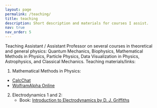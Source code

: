 ```yaml
---
layout: page
permalink: /teaching/
title: teaching
description: Short description and materials for courses I assist.
nav: true
nav_order: 5
---
```


Teaching Assistant / Assistant Professor on several courses in theoretical and general physics: Quantum Mechanics, Biophysics, Mathematical Methods in Physics, Particle Physics, Data Visualization in Physics, Astrophysics, and Classical Mechanics. 
Teaching materials/links:
1. Mathematical Methods in Physics:
  - [CalcChat](https://www.calcchat.com/book/Calculus-10e/)
  - [WolframAlpha Online](https://www.wolframalpha.com/input?i=plot+sqrt%281-x%5E2%2By%5E2%29)

2. Electrodynamics 1 and 2:
   - Book: [Introduction to Electrodynamics by D. J. Griffiths](https://nucleares.unam.mx/~martinel/griffiths_4ed.pdf)
